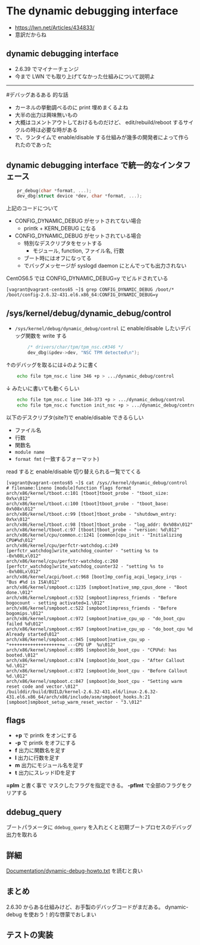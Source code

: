 # The dynamic debugging interface

 * https://lwn.net/Articles/434833/
 * 意訳だからね

## dynamic debugging interface

 * 2.6.39 でマイナーチェンジ
 * 今まで LWN でも取り上げてなかった仕組みについて説明よ

----

 #デバッグあるある 的な話

 * カーネルの挙動調べるのに print 埋めまくるよね
 * 大半の出力は興味無いもの
 * 大概はコメントアウトしておけるものだけど、 edit/rebuild/reboot するサイクルの時は必要な時がある
 * で、ランタイムで enable/disable する仕組みが幾多の開発者によって作られたのであった

## dynamic debugging interface で統一的なインタフェース

```c
    pr_debug(char *format, ...);
    dev_dbg(struct device *dev, char *format, ...);
```

上記のコードについて

 * CONFIG_DYNAMIC_DEBUG がセットされてない場合
   * printk + KERN_DEBUG になる
 * CONFIG_DYNAMIC_DEBUG がセットされている場合
   * 特別なデスクリプタをセットする
     * モジュール, function, ファイル名, 行数
   * ブート時にはオフになってる
   * でバッグメッセージが syslogd daemon にとんでっても出力されない

CentOS6.5 では CONFIG_DYNAMIC_DEBUG=y でビルドされている     

```     
[vagrant@vagrant-centos65 ~]$ grep CONFIG_DYNAMIC_DEBUG /boot/*
/boot/config-2.6.32-431.el6.x86_64:CONFIG_DYNAMIC_DEBUG=y
```     

## /sys/kernel/debug/dynamic_debug/control
 
 * `/sys/kernel/debug/dynamic_debug/control` に enable/disable したいデバッグ関数を write する

```c
        /* drivers/char/tpm/tpm_nsc.c#346 */
        dev_dbg(&pdev->dev, "NSC TPM detected\n");
```

↑のデバッグを取るには↓のように書く


```sh
    echo file tpm_nsc.c line 346 +p > .../dynamic_debug/control
```    

↓ みたいに書いても動くらしい

```sh
    echo file tpm_nsc.c line 346-373 +p > .../dynamic_debug/control
    echo file tpm_nsc.c function init_nsc +p > .../dynamic_debug/control
```

以下のデスクリプタ(site?)で enable/disable できるらしい

 * ファイル名
 * 行数
 * 関数名
 * `module name`
 * `format fmt` (一致するフォーマット)

read すると enable/disable 切り替えられる一覧でてくる

```
[vagrant@vagrant-centos65 ~]$ cat /sys//kernel/dynamic_debug/control 
# filename:lineno [module]function flags format
arch/x86/kernel/tboot.c:101 [tboot]tboot_probe - "tboot_size: 0x%x\012"
arch/x86/kernel/tboot.c:100 [tboot]tboot_probe - "tboot_base: 0x%08x\012"
arch/x86/kernel/tboot.c:99 [tboot]tboot_probe - "shutdown_entry: 0x%x\012"
arch/x86/kernel/tboot.c:98 [tboot]tboot_probe - "log_addr: 0x%08x\012"
arch/x86/kernel/tboot.c:97 [tboot]tboot_probe - "version: %d\012"
arch/x86/kernel/cpu/common.c:1241 [common]cpu_init - "Initializing CPU#%d\012"
arch/x86/kernel/cpu/perfctr-watchdog.c:249 [perfctr_watchdog]write_watchdog_counter - "setting %s to -0x%08Lx\012"
arch/x86/kernel/cpu/perfctr-watchdog.c:260 [perfctr_watchdog]write_watchdog_counter32 - "setting %s to -0x%08Lx\012"
arch/x86/kernel/acpi/boot.c:968 [boot]mp_config_acpi_legacy_irqs - "Bus #%d is ISA\012"
arch/x86/kernel/smpboot.c:1235 [smpboot]native_smp_cpus_done - "Boot done.\012"
arch/x86/kernel/smpboot.c:532 [smpboot]impress_friends - "Before bogocount - setting activated=1.\012"
arch/x86/kernel/smpboot.c:522 [smpboot]impress_friends - "Before bogomips.\012"
arch/x86/kernel/smpboot.c:972 [smpboot]native_cpu_up - "do_boot_cpu failed %d\012"
arch/x86/kernel/smpboot.c:957 [smpboot]native_cpu_up - "do_boot_cpu %d Already started\012"
arch/x86/kernel/smpboot.c:945 [smpboot]native_cpu_up - "++++++++++++++++++++=_---CPU UP  %u\012"
arch/x86/kernel/smpboot.c:895 [smpboot]do_boot_cpu - "CPU%d: has booted.\012"
arch/x86/kernel/smpboot.c:874 [smpboot]do_boot_cpu - "After Callout %d.\012"
arch/x86/kernel/smpboot.c:872 [smpboot]do_boot_cpu - "Before Callout %d.\012"
arch/x86/kernel/smpboot.c:847 [smpboot]do_boot_cpu - "Setting warm reset code and vector.\012"
/builddir/build/BUILD/kernel-2.6.32-431.el6/linux-2.6.32-431.el6.x86_64/arch/x86/include/asm/smpboot_hooks.h:21 [smpboot]smpboot_setup_warm_reset_vector - "3.\012"
```

## flags

 * **+p** で printk をオンにする
 * **-p** で printk をオフにする
 * **f** 出力に関数名を足す
 * **l** 出力に行数を足す
 * **m** 出力にモジュール名を足す
 * **t** 出力にスレッドIDを足す

**=plm** と書く事で マスクしたフラグを指定できる。 **-pflmt** で全部のフラグをクリアする

## ddebug_query

ブートパラメータに `ddebug_query` を入れとくと初期ブートプロセスのデバッグ出力を取れる

## 詳細

[Documentation/dynamic-debug-howto.txt](https://lwn.net/Articles/434856/) を読むと良い

## まとめ
 
2.6.30 からある仕組みけど、お手製のデバッグコードがまだある。 dynamic-debug を使おう！的な啓蒙でおしまい

## テストの実装
